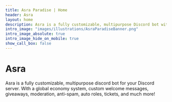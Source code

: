 ```yaml
---
title: Asra Paradise | Home
header: Asra
layout: home
description: Asra is a fully customizable, multipurpose Discord bot with a global economy system, custom welcome messages, giveaways, moderation, tickets, and much more!
intro_image: "images/illustrations/AsraParadiseBanner.png"
intro_image_absolute: true
intro_image_hide_on_mobile: true
show_call_box: false
---
```


# Asra

Asra is a fully customizable, multipurpose discord bot for your Discord server. With a global economy system, custom welcome messages, giveaways, moderation, anti-spam, auto roles, tickets, and much more!